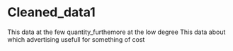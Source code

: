 # Cleaned_data1
This data at the few quantity_furthemore at the low degree
This data about which advertising usefull for something of cost
